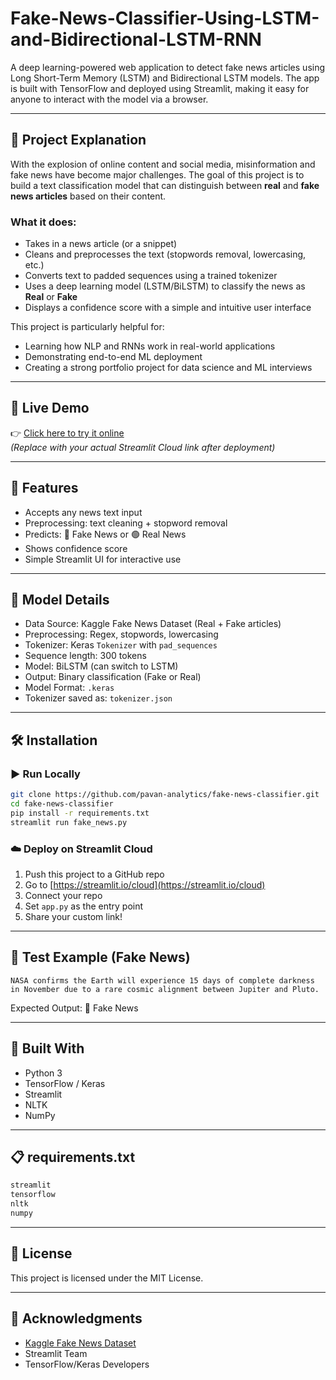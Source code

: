 # Fake-News-Classifier-Using-LSTM-and-Bidirectional-LSTM-RNN

A deep learning-powered web application to detect fake news articles using Long Short-Term Memory (LSTM) and Bidirectional LSTM models. The app is built with TensorFlow and deployed using Streamlit, making it easy for anyone to interact with the model via a browser.

---

## 📖 Project Explanation

With the explosion of online content and social media, misinformation and fake news have become major challenges. The goal of this project is to build a text classification model that can distinguish between **real** and **fake news articles** based on their content.

### What it does:
- Takes in a news article (or a snippet)
- Cleans and preprocesses the text (stopwords removal, lowercasing, etc.)
- Converts text to padded sequences using a trained tokenizer
- Uses a deep learning model (LSTM/BiLSTM) to classify the news as **Real** or **Fake**
- Displays a confidence score with a simple and intuitive user interface

This project is particularly helpful for:
- Learning how NLP and RNNs work in real-world applications
- Demonstrating end-to-end ML deployment
- Creating a strong portfolio project for data science and ML interviews

---

## 🚀 Live Demo

👉 [Click here to try it online](https://your-app-name.streamlit.app)  
*(Replace with your actual Streamlit Cloud link after deployment)*

---

## 📌 Features

- Accepts any news text input
- Preprocessing: text cleaning + stopword removal
- Predicts: 🔴 Fake News or 🟢 Real News
- Shows confidence score
- Simple Streamlit UI for interactive use

---

## 🧠 Model Details

- Data Source: Kaggle Fake News Dataset (Real + Fake articles)
- Preprocessing: Regex, stopwords, lowercasing
- Tokenizer: Keras `Tokenizer` with `pad_sequences`
- Sequence length: 300 tokens
- Model: BiLSTM (can switch to LSTM)
- Output: Binary classification (Fake or Real)
- Model Format: `.keras`
- Tokenizer saved as: `tokenizer.json`

---


## 🛠 Installation

### ▶️ Run Locally

```bash
git clone https://github.com/pavan-analytics/fake-news-classifier.git
cd fake-news-classifier
pip install -r requirements.txt
streamlit run fake_news.py
````

### ☁️ Deploy on Streamlit Cloud

1. Push this project to a GitHub repo
2. Go to [https://streamlit.io/cloud](https://streamlit.io/cloud)
3. Connect your repo
4. Set `app.py` as the entry point
5. Share your custom link!

---

## 💬 Test Example (Fake News)

```
NASA confirms the Earth will experience 15 days of complete darkness in November due to a rare cosmic alignment between Jupiter and Pluto.
```

Expected Output: 🔴 Fake News

---

## 🧪 Built With

* Python 3
* TensorFlow / Keras
* Streamlit
* NLTK
* NumPy

---

## 📋 requirements.txt

```txt
streamlit
tensorflow
nltk
numpy
```

---

## 📜 License

This project is licensed under the MIT License.

---

## 🙌 Acknowledgments

* [Kaggle Fake News Dataset](https://www.kaggle.com/datasets/clmentbisaillon/fake-and-real-news-dataset)
* Streamlit Team
* TensorFlow/Keras Developers
